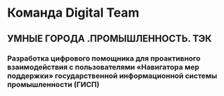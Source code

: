 # Команда Digital Team 
## УМНЫЕ ГОРОДА .ПРОМЫШЛЕННОСТЬ. ТЭК
### Разработка цифрового помощника для проактивного взаимодействия с пользователями «Навигатора мер поддержки» государственной информационной системы промышленности (ГИСП)

